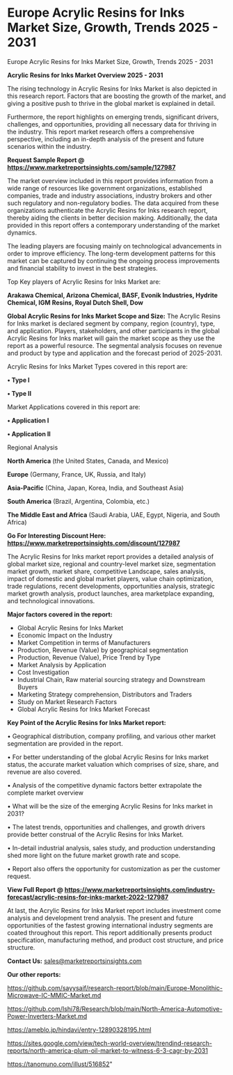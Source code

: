 # Europe Acrylic Resins for Inks Market Size, Growth, Trends 2025 - 2031
Europe Acrylic Resins for Inks Market Size, Growth, Trends 2025 - 2031

<Strong> Acrylic Resins for Inks Market Overview 2025 - 2031</strong>

The rising technology in Acrylic Resins for Inks Market is also depicted in this research report. Factors that are boosting the growth of the market, and giving a positive push to thrive in the global market is explained in detail.

Furthermore, the report highlights on emerging trends, significant drivers, challenges, and opportunities, providing all necessary data for thriving in the industry. This report market research offers a comprehensive perspective, including an in-depth analysis of the present and future scenarios within the industry.

<strong>Request Sample Report @ <a href=https://www.marketreportsinsights.com/sample/127987>https://www.marketreportsinsights.com/sample/127987</a></strong>

The market overview included in this report provides information from a wide range of resources like government organizations, established companies, trade and industry associations, industry brokers and other such regulatory and non-regulatory bodies. The data acquired from these organizations authenticate the Acrylic Resins for Inks research report, thereby aiding the clients in better decision making. Additionally, the data provided in this report offers a contemporary understanding of the market dynamics.

The leading players are focusing mainly on technological advancements in order to improve efficiency. The long-term development patterns for this market can be captured by continuing the ongoing process improvements and financial stability to invest in the best strategies.

Top Key players of Acrylic Resins for Inks Market are:

<strong>Arakawa Chemical, Arizona Chemical, BASF, Evonik Industries, Hydrite Chemical, IGM Resins, Royal Dutch Shell, Dow</strong>

<strong><b>Global Acrylic Resins for Inks Market Scope and Size:</b></strong>
The Acrylic Resins for Inks market is declared segment by company, region (country), type, and application. Players, stakeholders, and other participants in the global Acrylic Resins for Inks market will gain the market scope as they use the report as a powerful resource. The segmental analysis focuses on revenue and product by type and application and the forecast period of 2025-2031.

Acrylic Resins for Inks Market Types covered in this report are:

<strong>• Type I

• Type II</strong>

Market Applications covered in this report are:

<strong>• Application I

• Application II</strong> 

Regional Analysis

<strong>North America</strong> (the United States, Canada, and Mexico)

<strong>Europe</strong> (Germany, France, UK, Russia, and Italy)

<strong>Asia-Pacific</strong> (China, Japan, Korea, India, and Southeast Asia)

<strong>South America</strong> (Brazil, Argentina, Colombia, etc.)

<strong>The Middle East and Africa</strong> (Saudi Arabia, UAE, Egypt, Nigeria, and South Africa)

<strong>Go For Interesting Discount Here: <a href=https://www.marketreportsinsights.com/discount/127987>https://www.marketreportsinsights.com/discount/127987</a></strong>

The Acrylic Resins for Inks market report provides a detailed analysis of global market size, regional and country-level market size, segmentation market growth, market share, competitive Landscape, sales analysis, impact of domestic and global market players, value chain optimization, trade regulations, recent developments, opportunities analysis, strategic market growth analysis, product launches, area marketplace expanding, and technological innovations.

<strong><b>Major factors covered in the report:</b></strong>
<ul>
  <li>Global Acrylic Resins for Inks Market </li>
  <li>Economic Impact on the Industry</li>
  <li>Market Competition in terms of Manufacturers</li>
  <li>Production, Revenue (Value) by geographical segmentation</li>
  <li>Production, Revenue (Value), Price Trend by Type</li>
  <li>Market Analysis by Application</li>
  <li>Cost Investigation</li>
  <li>Industrial Chain, Raw material sourcing strategy and Downstream Buyers</li>
  <li>Marketing Strategy comprehension, Distributors and Traders</li>
  <li>Study on Market Research Factors</li>
  <li>Global Acrylic Resins for Inks Market Forecast</li>
</ul>

<strong><b>Key Point of the Acrylic Resins for Inks Market report:</b></strong>

• Geographical distribution, company profiling, and various other market segmentation are provided in the report.

• For better understanding of the global Acrylic Resins for Inks market status, the accurate market valuation which comprises of size, share, and revenue are also covered.

• Analysis of the competitive dynamic factors better extrapolate the complete market overview

• What will be the size of the emerging Acrylic Resins for Inks market in 2031?

• The latest trends, opportunities and challenges, and growth drivers provide better construal of the Acrylic Resins for Inks Market.

• In-detail industrial analysis, sales study, and production understanding shed more light on the future market growth rate and scope.

• Report also offers the opportunity for customization as per the customer request.

<strong><b>View Full Report @ <a href=https://www.marketreportsinsights.com/industry-forecast/acrylic-resins-for-inks-market-2022-127987>https://www.marketreportsinsights.com/industry-forecast/acrylic-resins-for-inks-market-2022-127987</a></b></strong>


At last, the Acrylic Resins for Inks Market report includes investment come analysis and development trend analysis. The present and future opportunities of the fastest growing international industry segments are coated throughout this report. This report additionally presents product specification, manufacturing method, and product cost structure, and price structure.

<strong>Contact Us:</strong>
sales@marketreportsinsights.com

<strong>Our other reports:</strong>

<a href=https://github.com/sayysaif/research-report/blob/main/Europe-Monolithic-Microwave-IC-MMIC-Market.md>https://github.com/sayysaif/research-report/blob/main/Europe-Monolithic-Microwave-IC-MMIC-Market.md</a>

<a href=https://github.com/Ishi78/Research/blob/main/North-America-Automotive-Power-Inverters-Market.md>https://github.com/Ishi78/Research/blob/main/North-America-Automotive-Power-Inverters-Market.md</a>

<a href=https://ameblo.jp/hindavi/entry-12890328195.html>https://ameblo.jp/hindavi/entry-12890328195.html</a>

<a href=https://sites.google.com/view/tech-world-overview/trendind-research-reports/north-america-plum-oil-market-to-witness-6-3-cagr-by-2031>https://sites.google.com/view/tech-world-overview/trendind-research-reports/north-america-plum-oil-market-to-witness-6-3-cagr-by-2031</a>

<a href=https://tanomuno.com/illust/516852>https://tanomuno.com/illust/516852</a>"
